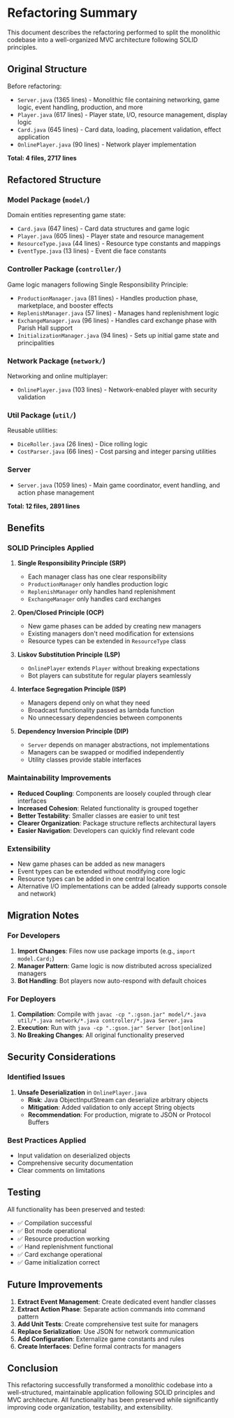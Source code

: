 # Refactoring Summary

This document describes the refactoring performed to split the monolithic codebase into a well-organized MVC architecture following SOLID principles.

## Original Structure

Before refactoring:
- `Server.java` (1365 lines) - Monolithic file containing networking, game logic, event handling, production, and more
- `Player.java` (617 lines) - Player state, I/O, resource management, display logic
- `Card.java` (645 lines) - Card data, loading, placement validation, effect application
- `OnlinePlayer.java` (90 lines) - Network player implementation

**Total: 4 files, 2717 lines**

## Refactored Structure

### Model Package (`model/`)
Domain entities representing game state:
- `Card.java` (647 lines) - Card data structures and game logic
- `Player.java` (605 lines) - Player state and resource management
- `ResourceType.java` (44 lines) - Resource type constants and mappings
- `EventType.java` (13 lines) - Event die face constants

### Controller Package (`controller/`)
Game logic managers following Single Responsibility Principle:
- `ProductionManager.java` (81 lines) - Handles production phase, marketplace, and booster effects
- `ReplenishManager.java` (57 lines) - Manages hand replenishment logic
- `ExchangeManager.java` (96 lines) - Handles card exchange phase with Parish Hall support
- `InitializationManager.java` (94 lines) - Sets up initial game state and principalities

### Network Package (`network/`)
Networking and online multiplayer:
- `OnlinePlayer.java` (103 lines) - Network-enabled player with security validation

### Util Package (`util/`)
Reusable utilities:
- `DiceRoller.java` (26 lines) - Dice rolling logic
- `CostParser.java` (66 lines) - Cost parsing and integer parsing utilities

### Server
- `Server.java` (1059 lines) - Main game coordinator, event handling, and action phase management

**Total: 12 files, 2891 lines**

## Benefits

### SOLID Principles Applied

1. **Single Responsibility Principle (SRP)**
   - Each manager class has one clear responsibility
   - `ProductionManager` only handles production logic
   - `ReplenishManager` only handles hand replenishment
   - `ExchangeManager` only handles card exchanges

2. **Open/Closed Principle (OCP)**
   - New game phases can be added by creating new managers
   - Existing managers don't need modification for extensions
   - Resource types can be extended in `ResourceType` class

3. **Liskov Substitution Principle (LSP)**
   - `OnlinePlayer` extends `Player` without breaking expectations
   - Bot players can substitute for regular players seamlessly

4. **Interface Segregation Principle (ISP)**
   - Managers depend only on what they need
   - Broadcast functionality passed as lambda function
   - No unnecessary dependencies between components

5. **Dependency Inversion Principle (DIP)**
   - `Server` depends on manager abstractions, not implementations
   - Managers can be swapped or modified independently
   - Utility classes provide stable interfaces

### Maintainability Improvements

- **Reduced Coupling**: Components are loosely coupled through clear interfaces
- **Increased Cohesion**: Related functionality is grouped together
- **Better Testability**: Smaller classes are easier to unit test
- **Clearer Organization**: Package structure reflects architectural layers
- **Easier Navigation**: Developers can quickly find relevant code

### Extensibility

- New game phases can be added as new managers
- Event types can be extended without modifying core logic
- Resource types can be added in one central location
- Alternative I/O implementations can be added (already supports console and network)

## Migration Notes

### For Developers

1. **Import Changes**: Files now use package imports (e.g., `import model.Card;`)
2. **Manager Pattern**: Game logic is now distributed across specialized managers
3. **Bot Handling**: Bot players now auto-respond with default choices

### For Deployers

1. **Compilation**: Compile with `javac -cp ".:gson.jar" model/*.java util/*.java network/*.java controller/*.java Server.java`
2. **Execution**: Run with `java -cp ".:gson.jar" Server [bot|online]`
3. **No Breaking Changes**: All original functionality preserved

## Security Considerations

### Identified Issues

1. **Unsafe Deserialization** in `OnlinePlayer.java`
   - **Risk**: Java ObjectInputStream can deserialize arbitrary objects
   - **Mitigation**: Added validation to only accept String objects
   - **Recommendation**: For production, migrate to JSON or Protocol Buffers

### Best Practices Applied

- Input validation on deserialized objects
- Comprehensive security documentation
- Clear comments on limitations

## Testing

All functionality has been preserved and tested:
- ✅ Compilation successful
- ✅ Bot mode operational
- ✅ Resource production working
- ✅ Hand replenishment functional
- ✅ Card exchange operational
- ✅ Game initialization correct

## Future Improvements

1. **Extract Event Management**: Create dedicated event handler classes
2. **Extract Action Phase**: Separate action commands into command pattern
3. **Add Unit Tests**: Create comprehensive test suite for managers
4. **Replace Serialization**: Use JSON for network communication
5. **Add Configuration**: Externalize game constants and rules
6. **Create Interfaces**: Define formal contracts for managers

## Conclusion

This refactoring successfully transformed a monolithic codebase into a well-structured, maintainable application following SOLID principles and MVC architecture. All functionality has been preserved while significantly improving code organization, testability, and extensibility.
